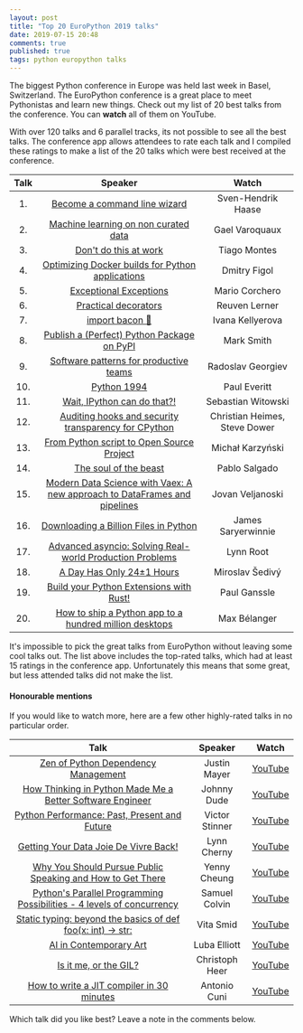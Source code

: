 ```yaml
---
layout: post
title: "Top 20 EuroPython 2019 talks"
date: 2019-07-15 20:48
comments: true
published: true
tags: python europython talks
---
```


The biggest Python conference in Europe was held last week in Basel, Switzerland. The EuroPython conference is a great place to meet Pythonistas and learn new things. Check out my list of 20 best talks from the conference. You can **watch** all of them on YouTube.

<!-- more -->

With over 120 talks and 6 parallel tracks, its not possible to see all the best talks. The conference app allows attendees to rate each talk and I compiled these ratings to make a list of the 20 talks which were best received at the conference.

| Talk | Speaker | Watch
:-------:|:-------:|:-------:
1. | [Become a command line wizard](https://ep2019.europython.eu/conference/talks/4mhUEPS-become-a-command-line-wizard) | Sven-Hendrik Haase | [YouTube](https://youtu.be/dnzaIeUgH_4)
2. | [Machine learning on non curated data](https://ep2019.europython.eu/conference/talks/X5mAw8b-machine-learning-on-non-curated-data) | Gael Varoquaux | [YouTube](https://youtu.be/dw5u4nth6_M)
3. | [Don't do this at work](https://ep2019.europython.eu/conference/talks/ftAp8Fj-dont-do-this-at-work) | Tiago Montes | [YouTube](https://youtu.be/gKu3AyRZ1yA)
4. | [Optimizing Docker builds for Python applications](https://ep2019.europython.eu/conference/talks/DoHubyK-optimizing-docker-builds-for-python-applications) | Dmitry Figol | [YouTube](https://youtu.be/eRzMJuwuYpU)
5. | [Exceptional Exceptions](https://ep2019.europython.eu/conference/talks/FKa9wmy-exceptional-exceptions) | Mario Corchero | [YouTube](https://youtu.be/ac5b8LyHJcQ)
6. | [Practical decorators](https://ep2019.europython.eu/conference/talks/TaTNyNb-practical-decorators) | Reuven Lerner | [YouTube](https://youtu.be/xRxKXvYtAyI)
7. | [import bacon 🥓](https://ep2019.europython.eu/conference/talks/oNQV6Wx-import-bacon) | Ivana Kellyerova | [YouTube](https://youtu.be/JCmPa42rov4)
8. | [Publish a (Perfect) Python Package on PyPI](https://ep2019.europython.eu/conference/talks/JpKkHY7-publish-a-perfect-python-package-on-pypi) | Mark Smith | [YouTube](https://youtu.be/-WDV0-OB4fE)
9. | [Software patterns for productive teams](https://ep2019.europython.eu/conference/talks/JLPhtTB-software-patterns-for-productive-teams) | Radoslav Georgiev | [YouTube](https://youtu.be/fEy68VRmOeQ)
10. | [Python 1994](https://ep2019.europython.eu/conference/talks/QqrwHxC-python-1994) | Paul Everitt | [YouTube](https://youtu.be/vyz7zdGiPVY)
11. | [Wait, IPython can do that?!](https://ep2019.europython.eu/conference/talks/cBeHNyZ-wait-ipython-can-do-that) | Sebastian Witowski | [YouTube](https://youtu.be/3i6db5zX3Rw)
12. | [Auditing hooks and security transparency for CPython](https://ep2019.europython.eu/conference/talks/8MGqsQG-auditing-hooks-and-security-transparency-for-cpython) | Christian Heimes, Steve Dower | [YouTube](https://youtu.be/NMaWiUQitrY)
13. | [From Python script to Open Source Project](https://ep2019.europython.eu/conference/talks/cqCkLpC-from-python-script-to-open-source-project) | Michał Karzyński | [YouTube](https://youtu.be/25P5apB4XWM)
14. | [The soul of the beast](https://ep2019.europython.eu/conference/talks/ZJ7mNEK-the-soul-of-the-beast) | Pablo Salgado | [YouTube](https://youtu.be/1_23AVsiQEc)
15. | [Modern Data Science with Vaex: A new approach to DataFrames and pipelines](https://ep2019.europython.eu/conference/talks/Q9sjj3L-modern-data-science-with-vaex-a-new-approach-to-dataframes-and-pipelines) | Jovan Veljanoski | [YouTube](https://youtu.be/NMJmR_HXjrQ)
16. | [Downloading a Billion Files in Python](https://ep2019.europython.eu/conference/talks/KNhQYeQ-downloading-a-billion-files-in-python) | James Saryerwinnie | [YouTube](https://youtu.be/E_oIU4IU2W8)
17. | [Advanced asyncio: Solving Real-world Production Problems](https://ep2019.europython.eu/conference/talks/cRonRef-advanced-asyncio-solving-real-world-production-problems) | Lynn Root | [YouTube](https://youtu.be/sW76-pRkZk8)
18. | [A Day Has Only 24±1 Hours](https://ep2019.europython.eu/conference/talks/nqZBcMf-a-day-has-only-241-hours) | Miroslav Šedivý | [YouTube](https://youtu.be/mHaz5laPyHE)
19. | [Build your Python Extensions with Rust!](https://ep2019.europython.eu/conference/talks/VJsGhga-build-your-python-extensions-with-rust) | Paul Ganssle | [YouTube](https://youtu.be/FolV-xUD3Ko)
20. | [How to ship a Python app to a hundred million desktops](https://ep2019.europython.eu/conference/talks/SttWJLH-how-to-ship-a-python-app-to-a-hundred-million-desktops) | Max Bélanger | [YouTube](https://youtu.be/BS2_DrN0pw4)

It's impossible to pick the great talks from EuroPython without leaving some cool talks out.
The list above includes the top-rated talks, which had at least 15 ratings in the conference app. Unfortunately this means that some great, but less attended talks did not make the list.

#### Honourable mentions

If you would like to watch more, here are a few other highly-rated talks in no particular order.

Talk | Speaker | Watch
:-------:|:-------:|:-------:
[Zen of Python Dependency Management](https://ep2019.europython.eu/conference/talks/qM7eB5g-zen-of-python-dependency-management) | Justin Mayer | [YouTube](https://youtu.be/asL0dbN6pAY)
[How Thinking in Python Made Me a Better Software Engineer](https://ep2019.europython.eu/conference/talks/sR2LcEk-how-thinking-in-python-made-me-a-better-software-engineer) | Johnny Dude | [YouTube](https://youtu.be/jGseHScYdSg)
[Python Performance: Past, Present and Future](https://ep2019.europython.eu/conference/talks/HaEW7Ns-python-performance-past-present-and-future) | Victor Stinner | [YouTube](https://youtu.be/TXRPCZ7Nmh4)
[Getting Your Data Joie De Vivre Back!](https://ep2019.europython.eu/conference/talks/UVUSRHk-getting-your-data-joie-de-vivre-back) | Lynn Cherny | [YouTube](https://youtu.be/uF2GhMAaQOQ)
[Why You Should Pursue Public Speaking and How to Get There](https://ep2019.europython.eu/conference/talks/ojGVzoG-why-you-should-pursue-public-speaking-and-how-to-get-there) | Yenny Cheung | [YouTube](https://youtu.be/a5WIMg5sunw)
[Python's Parallel Programming Possibilities - 4 levels of concurrency](https://ep2019.europython.eu/conference/talks/NVsj4X5-pythons-parallel-programming-possibilities-4-levels-of-concurrency) | Samuel Colvin | [YouTube](https://youtu.be/0RaotdCa_j0)
[Static typing: beyond the basics of def foo(x: int) -> str:](https://ep2019.europython.eu/conference/talks/LTm28H5-static-typing-beyond-the-basics-of-def-foox-int-str) | Vita Smid | [YouTube](https://youtu.be/UQo-ebJk4a4)
[AI in Contemporary Art](https://ep2019.europython.eu/conference/talks/3yvWcoS-ai-in-contemporary-art) | Luba Elliott | [YouTube](https://youtu.be/WOKskgq1x7Y)
[Is it me, or the GIL?](https://ep2019.europython.eu/conference/talks/Lj9n5pc-is-it-me-or-the-gil) | Christoph Heer | [YouTube](https://youtu.be/HtbLNgXmLrw)
[How to write a JIT compiler in 30 minutes](https://ep2019.europython.eu/conference/talks/S4nvhVb-how-to-write-a-jit-compiler-in-30-minutes) | Antonio Cuni | [YouTube](https://youtu.be/DKns_rH8rrg)

Which talk did you like best? Leave a note in the comments below.
